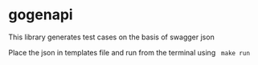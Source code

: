 # gogenapi

This library generates test cases on the basis of swagger json

Place the json in templates file and run from the terminal using ` make run`
